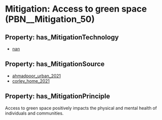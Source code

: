 # Mitigation: __Access to green space__ (PBN__Mitigation_50)

## Property: has_MitigationTechnology

* [nan](../Technology/PBN__Technology_22)

## Property: has_MitigationSource

* [ahmadpoor_urban_2021](../Article/PBN__Article_41)
* [corley_home_2021](../Article/PBN__Article_244)

## Property: has_MitigationPrinciple

Access to green space positively impacts the physical and mental health of individuals and communities.

